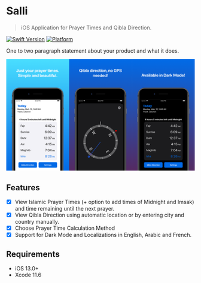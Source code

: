 # Salli
> iOS Application for Prayer Times and Qibla Direction.

[![Swift Version][swift-image]][swift-url]
[![Platform](https://img.shields.io/cocoapods/p/LFAlertController.svg?style=flat)](http://cocoapods.org/pods/LFAlertController)

One to two paragraph statement about your product and what it does.

![](header.png)

## Features

- [x] View Islamic Prayer Times (+ option to add times of Midnight and Imsak) and time remaining until the next prayer.
- [x] View Qibla Direction using automatic location or by entering city and country manually.
- [x] Choose Prayer Time Calculation Method
- [x] Support for Dark Mode and Localizations in English, Arabic and French.

## Requirements

- iOS 13.0+
- Xcode 11.6

[swift-image]:https://img.shields.io/badge/swift-5.2-orange.svg
[swift-url]: https://swift.org/
[license-image]: https://img.shields.io/badge/License-MIT-blue.svg
[license-url]: LICENSE
[travis-image]: https://img.shields.io/travis/dbader/node-datadog-metrics/master.svg?style=flat-square
[travis-url]: https://travis-ci.org/dbader/node-datadog-metrics
[codebeat-image]: https://codebeat.co/badges/c19b47ea-2f9d-45df-8458-b2d952fe9dad
[codebeat-url]: https://codebeat.co/projects/github-com-vsouza-awesomeios-com
